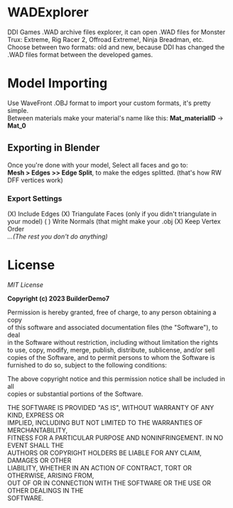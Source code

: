 # WADExplorer
DDI Games .WAD archive files explorer, it can open .WAD files for Monster Trux: Extreme, Rig Racer 2, Offroad Extreme!, Ninja Breadman, etc.                        
Choose between two formats: old and new, because DDI has changed the .WAD files format between the developed games.
# Model Importing
Use WaveFront .OBJ format to import your custom formats, it's pretty simple.              
Between materials make your material's name like this:
**Mat_materialID** -> **Mat_0**                      
## Exporting in Blender
Once you're done with your model, Select all faces and go to:               
**Mesh > Edges >> Edge Split**, 
to make the edges splitted. (that's how RW DFF vertices work)
### Export Settings
(X) Include Edges
(X) Triangulate Faces (only if you didn't triangulate in your model)
(  ) Write Normals (that might make your .obj
(X) Keep Vertex Order       
*...(The rest you don't do anything)*  
# License
*MIT License*                            

**Copyright (c) 2023 BuilderDemo7**                                                           

Permission is hereby granted, free of charge, to any person obtaining a copy                     
of this software and associated documentation files (the "Software"), to deal                         
in the Software without restriction, including without limitation the rights                        
to use, copy, modify, merge, publish, distribute, sublicense, and/or sell                             
copies of the Software, and to permit persons to whom the Software is                                 
furnished to do so, subject to the following conditions:                                      

The above copyright notice and this permission notice shall be included in all                      
copies or substantial portions of the Software.                                       

THE SOFTWARE IS PROVIDED "AS IS", WITHOUT WARRANTY OF ANY KIND, EXPRESS OR                                   
IMPLIED, INCLUDING BUT NOT LIMITED TO THE WARRANTIES OF MERCHANTABILITY,                              
FITNESS FOR A PARTICULAR PURPOSE AND NONINFRINGEMENT. IN NO EVENT SHALL THE                                  
AUTHORS OR COPYRIGHT HOLDERS BE LIABLE FOR ANY CLAIM, DAMAGES OR OTHER                               
LIABILITY, WHETHER IN AN ACTION OF CONTRACT, TORT OR OTHERWISE, ARISING FROM,                          
OUT OF OR IN CONNECTION WITH THE SOFTWARE OR THE USE OR OTHER DEALINGS IN THE                                 
SOFTWARE.                                      
